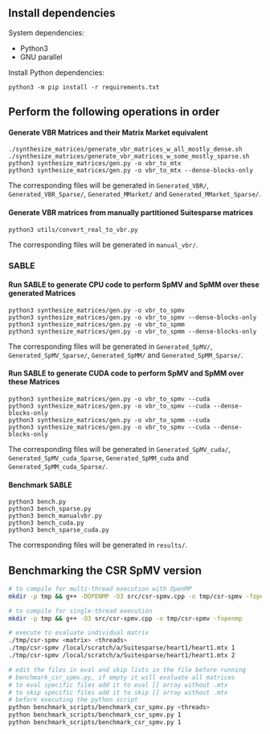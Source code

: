 ## Install dependencies

System dependencies:
- Python3
- GNU parallel

Install Python dependencies:
```
python3 -m pip install -r requirements.txt
```

## Perform the following operations in order

#### Generate VBR Matrices and their Matrix Market equivalent

```
./synthesize_matrices/generate_vbr_matrices_w_all_mostly_dense.sh
./synthesize_matrices/generate_vbr_matrices_w_some_mostly_sparse.sh
python3 synthesize_matrices/gen.py -o vbr_to_mtx
python3 synthesize_matrices/gen.py -o vbr_to_mtx --dense-blocks-only
```

The corresponding files will be generated in `Generated_VBR/`, `Generated_VBR_Sparse/`, `Generated_MMarket/` and `Generated_MMarket_Sparse/`.

#### Generate VBR matrices from manually partitioned Suitesparse matrices

```
python3 utils/convert_real_to_vbr.py
```

The corresponding files will be generated in `manual_vbr/`.

### SABLE

#### Run SABLE to generate CPU code to perform SpMV and SpMM over these generated Matrices

```
python3 synthesize_matrices/gen.py -o vbr_to_spmv
python3 synthesize_matrices/gen.py -o vbr_to_spmv --dense-blocks-only
python3 synthesize_matrices/gen.py -o vbr_to_spmm
python3 synthesize_matrices/gen.py -o vbr_to_spmm --dense-blocks-only
```

The corresponding files will be generated in `Generated_SpMV/`, `Generated_SpMV_Sparse/`, `Generated_SpMM/` and `Generated_SpMM_Sparse/`.

#### Run SABLE to generate CUDA code to perform SpMV and SpMM over these Matrices

```
python3 synthesize_matrices/gen.py -o vbr_to_spmv --cuda
python3 synthesize_matrices/gen.py -o vbr_to_spmv --cuda --dense-blocks-only
python3 synthesize_matrices/gen.py -o vbr_to_spmm --cuda
python3 synthesize_matrices/gen.py -o vbr_to_spmv --cuda --dense-blocks-only
```

The corresponding files will be generated in `Generated_SpMV_cuda/`, `Generated_SpMV_cuda_Sparse`, `Generated_SpMM_cuda` and `Generated_SpMM_cuda_Sparse/`.

#### Benchmark SABLE

```
python3 bench.py
python3 bench_sparse.py
python3 bench_manualvbr.py
python3 bench_cuda.py
python3 bench_sparse_cuda.py
```

The corresponding files will be generated in `results/`.


## Benchmarking the CSR SpMV version
``` bash
# to compile for multi-thread execution with OpenMP
mkdir -p tmp && g++ -DOPENMP -O3 src/csr-spmv.cpp -o tmp/csr-spmv -fopenmp

# to compile for single-thread execution
mkdir -p tmp && g++ -O3 src/csr-spmv.cpp -o tmp/csr-spmv -fopenmp

# execute to evaluate individual matrix
./tmp/csr-spmv <matrix> <threads>
./tmp/csr-spmv /local/scratch/a/Suitesparse/heart1/heart1.mtx 1
./tmp/csr-spmv /local/scratch/a/Suitesparse/heart1/heart1.mtx 2

# edit the files in eval and skip lists in the file before running
# benchmark_csr_spmv.py, if empty it will evaluate all matrices
# to eval specific files add it to eval [] array without .mtx
# to skip specific files add it to skip [] array without .mtx 
# before executing the python script
python benchmark_scripts/benchmark_csr_spmv.py <threads>
python benchmark_scripts/benchmark_csr_spmv.py 1
python benchmark_scripts/benchmark_csr_spmv.py 1
```